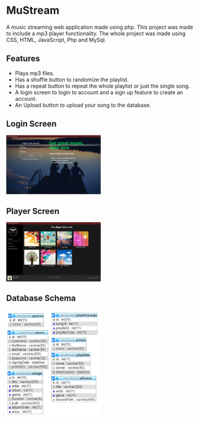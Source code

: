 # MuStream
A music streaming web application made using php.
This project was made to include a mp3 player functionality. The whole project was made using CSS, HTML, JavaScript, Php and MySql. 

## Features

* Plays mp3 files.
* Has a shuffle button to randomize the playlist.
* Has a repeat button to repeat the whole playlist or just the single song.
* A login screen to login to account and a sign up feature to create an account.
* An Upload button to upload your song to the database.

## Login Screen
<img width="50%" height="50%" src="Capture.PNG"/>

## Player Screen
<img width="50%" height="50%" src="music player.PNG"/>

## Database Schema
<img width="50%" height="50%" src="database schema.PNG"/>
